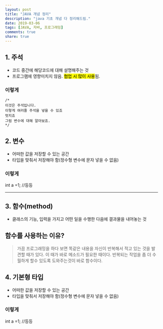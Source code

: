 ```yaml
---
layout: post
title: "JAVA 개념 정리"
description: "java 기초 개념 다 정리해드림."
date: 2019-03-06
tags: [JAVA, 자바, 프로그래밍]
comments: true
share: true
---
```


## 1. 주석
- 코드 중간에 해당코드에 대해 설명해주는 것
- 프로그램에 영향미치지 않음.
<mark>협업 시 많이 사용</mark>됨.


### 이렇게
~~~
/*
이것은 주석입니다.
이렇게 여러줄 주석을 넣을 수 있죠
멋지죠
그럼 변수에 대해 알아보죠.
*/
~~~

## 2. 변수
- 어떠한 값을 저장할 수 있는 공간
- 타입을 맞춰서 저장해야 함(정수형 변수에 문자 넣을 수 없음)

### 이렇게

int a =1;
//등등

---


## 3. 함수(method)
- 클래스의 기능, 입력을 가지고 어떤 일을 수행한 다음에 결과물을 내어놓는 것

## 함수를 사용하는 이유?

> 가끔 프로그래밍을 하다 보면 똑같은 내용을 자신이 반복해서 적고 있는 것을 발견할 때가 있다. 이 때가 바로 메소드가 필요한 때이다. 반복되는 작업을 좀 더 수월하게 할수 있도록 도와주는것이 바로 함수이다.

## 4. 기본형 타입
- 어떠한 값을 저장할 수 있는 공간
- 타입을 맞춰서 저장해야 함(정수형 변수에 문자 넣을 수 없음)

### 이렇게

int a =1;
//등등
